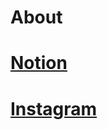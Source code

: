 # About

# [Notion](https://www.notion.so/Jeong-SeongJae-2f58d50c71934f6d8ebfa49a4063fb3e)
# [Instagram](https://www.instagram.com/rockettttman/)